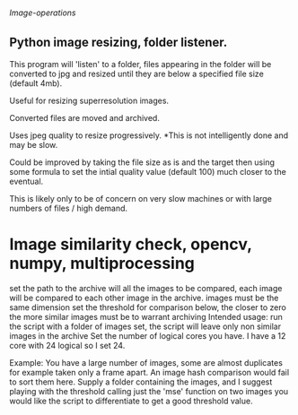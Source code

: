 ###### Image-operations

## Python image resizing, folder listener.

  This program will 'listen' to a folder, files appearing in the folder will be converted to jpg and resized until they are below a specified file size (default 4mb). 

  Useful for resizing superresolution images. 

  Converted files are moved and archived. 

  Uses jpeg quality to resize progressively. *This is not intelligently done and may be slow. 

  Could be improved by taking the file size as is and the target then using some formula to set the intial quality value (default 100) much closer to the eventual. 

  This is likely only to be of concern on very slow machines or with large numbers of files / high demand. 
  
# Image similarity check, opencv, numpy, multiprocessing
set the path to the archive will all the images to be compared, each image will be compared to each other image in the archive.
images must be the same dimension
set the threshold for comparison below, the closer to zero the more similar images must be to warrant archiving
Intended usage: run the script with a folder of images set, the script will leave only non similar images in the archive
Set the number of logical cores you have. I have a 12 core with 24 logical so I set 24.

Example: You have a large number of images, some are almost duplicates for example taken only a frame apart. An image hash comparison would fail to sort them here. 
Supply a folder containing the images, and I suggest playing with the threshold calling just the 'mse' function on two images you would like the script to differentiate to get a good threshold value. 
